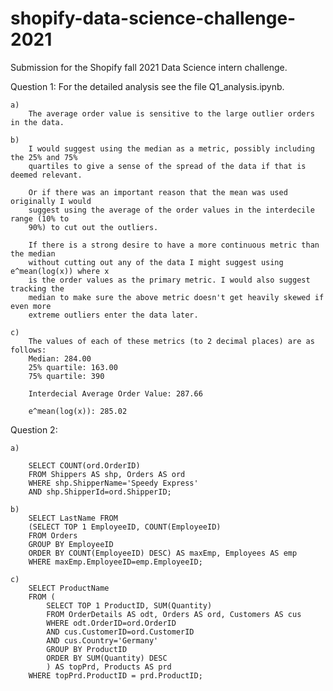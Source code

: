 # shopify-data-science-challenge-2021
Submission for the Shopify fall 2021 Data Science intern challenge.


Question 1:
	For the detailed analysis see the file Q1_analysis.ipynb.
	
	a)
		The average order value is sensitive to the large outlier orders in the data.
		
	b)
		I would suggest using the median as a metric, possibly including the 25% and 75%
		quartiles to give a sense of the spread of the data if that is deemed relevant.
		
		Or if there was an important reason that the mean was used originally I would 
		suggest using the average of the order values in the interdecile range (10% to 
		90%) to cut out the outliers.
		
		If there is a strong desire to have a more continuous metric than the median 
		without cutting out any of the data I might suggest using e^mean(log(x)) where x 
		is the order values as the primary metric. I would also suggest tracking the 
		median to make sure the above metric doesn't get heavily skewed if even more 
		extreme outliers enter the data later.
		
	c)
		The values of each of these metrics (to 2 decimal places) are as follows:
		Median: 284.00
		25% quartile: 163.00
		75% quartile: 390
		
		Interdecial Average Order Value: 287.66
		
		e^mean(log(x)): 285.02
		
Question 2:

	a)
	
		SELECT COUNT(ord.OrderID)
		FROM Shippers AS shp, Orders AS ord
		WHERE shp.ShipperName='Speedy Express'
		AND shp.ShipperId=ord.ShipperID;
	
	b)
		SELECT LastName FROM
		(SELECT TOP 1 EmployeeID, COUNT(EmployeeID)
		FROM Orders 
		GROUP BY EmployeeID
		ORDER BY COUNT(EmployeeID) DESC) AS maxEmp, Employees AS emp
		WHERE maxEmp.EmployeeID=emp.EmployeeID;
		
	c)
		SELECT ProductName 
		FROM (
			SELECT TOP 1 ProductID, SUM(Quantity)
			FROM OrderDetails AS odt, Orders AS ord, Customers AS cus
			WHERE odt.OrderID=ord.OrderID 
			AND cus.CustomerID=ord.CustomerID 
			AND cus.Country='Germany'
			GROUP BY ProductID
			ORDER BY SUM(Quantity) DESC
			) AS topPrd, Products AS prd
		WHERE topPrd.ProductID = prd.ProductID;





